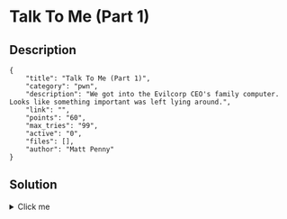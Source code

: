# Talk To Me (Part 1)

## Description

```
{
    "title": "Talk To Me (Part 1)",
    "category": "pwn",
    "description": "We got into the Evilcorp CEO's family computer. Looks like something important was left lying around.",
    "link": "",
    "points": "60",
    "max_tries": "99",
    "active": "0",
    "files": [],
    "author": "Matt Penny"
}
```

## Solution

<details><summary>Click me</summary>`talk` will print out whatever is in `words.txt`. `talk` also has the setuid
bit set and is owned by root, meaning it will execute with root permissions.
If there were no permission checks then one could replace `words.txt` with a
symlink to `flag` and the program would print out its contents.

`talk` tries (unsucessfully) to combat this exploit by first checking if the
user who started it has permissions to access `words.txt` (or, if it is a
symlink, the location it points to). However, the check and read operations are
not atomic. If the file changes between these two events, `talk` will read it
as if nothing is wrong. This is a classic "time of check to time of use"
(TOCTOU) bug - an instance of a race condition.

To exploit the bug and retrieve the flag, create and run two scripts:
* The first script runs `talk` repeatedly in an infinite loop
* The second script repeatedly switches `words.txt` back and forth between
  being a symlink to `flag` and a regular text file in an infinite loop

Eventually (should take less than 30 seconds), `talk` will do the access check
when `words.txt` is a regular text file, but read it after the second script
switches it to a symlink to `flag`, and the flag will be printed out.

It is also possible to solve this by setting a breakpoint right before the
file is opened, manually doing the swap, and then resuming execution, but
this is not always possible in the real world.

flag{h1c0ry_d1c0ry_d0c}</details>